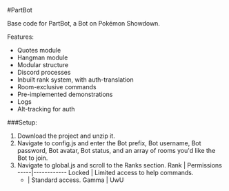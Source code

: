 #PartBot

Base code for PartBot, a Bot on Pokémon Showdown.

Features:
* Quotes module
* Hangman module
* Modular structure
* Discord processes
* Inbuilt rank system, with auth-translation
* Room-exclusive commands
* Pre-implemented demonstrations
* Logs
* Alt-tracking for auth


###Setup:

1. Download the project and unzip it.
1. Navigate to config.js and enter the Bot prefix, Bot username, Bot password, Bot avatar, Bot status, and an array of rooms you'd like the Bot to join.
1. Navigate to global.js and scroll to the Ranks section.
  Rank | Permissions
  -----|------------
  Locked | Limited access to help commands.
   - | Standard access.
   Gamma | UwU
